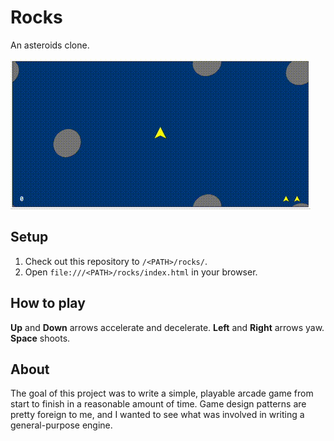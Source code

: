 # Rocks

An asteroids clone.

![Demo animation](assets/rocks.gif)

## Setup

1. Check out this repository to `/<PATH>/rocks/`.
2. Open `file:///<PATH>/rocks/index.html` in your browser.

## How to play

**Up** and **Down** arrows accelerate and decelerate.
**Left** and **Right** arrows yaw.
**Space** shoots.

## About

The goal of this project was to write a simple, playable arcade game from start to finish in a reasonable amount of time. Game design patterns are pretty foreign to me, and I wanted to see what was involved in writing a general-purpose engine.
